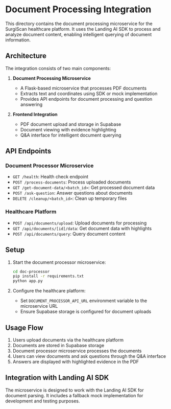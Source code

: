 # Document Processing Integration

This directory contains the document processing microservice for the SurgiScan healthcare platform. It uses the Landing AI SDK to process and analyze document content, enabling intelligent querying of document information.

## Architecture

The integration consists of two main components:

1. **Document Processing Microservice**
   - A Flask-based microservice that processes PDF documents
   - Extracts text and coordinates using SDK or mock implementation
   - Provides API endpoints for document processing and question answering

2. **Frontend Integration**
   - PDF document upload and storage in Supabase
   - Document viewing with evidence highlighting
   - Q&A interface for intelligent document querying

## API Endpoints

### Document Processor Microservice

- `GET /health`: Health check endpoint
- `POST /process-documents`: Process uploaded documents
- `GET /get-document-data/<batch_id>`: Get processed document data
- `POST /ask-question`: Answer questions about documents
- `DELETE /cleanup/<batch_id>`: Clean up temporary files

### Healthcare Platform

- `POST /api/documents/upload`: Upload documents for processing
- `GET /api/documents/[id]/data`: Get document data with highlights
- `POST /api/documents/query`: Query document content

## Setup

1. Start the document processor microservice:
   ```bash
   cd doc-processor
   pip install -r requirements.txt
   python app.py
   ```

2. Configure the healthcare platform:
   - Set `DOCUMENT_PROCESSOR_API_URL` environment variable to the microservice URL
   - Ensure Supabase storage is configured for document uploads

## Usage Flow

1. Users upload documents via the healthcare platform
2. Documents are stored in Supabase storage
3. Document processor microservice processes the documents
4. Users can view documents and ask questions through the Q&A interface
5. Answers are displayed with highlighted evidence in the PDF

## Integration with Landing AI SDK

The microservice is designed to work with the Landing AI SDK for document parsing. It includes a fallback mock implementation for development and testing purposes.